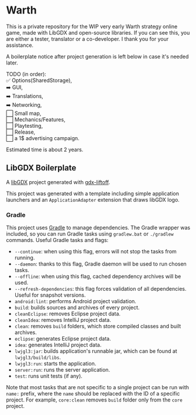 # Warth

This is a private repository for the WIP very early Warth strategy online game, made with LibGDX and open-source libraries.
If you can see this, you are either a tester, translator or a co-developer. 
I thank you for your assistance.

A boilerplate notice after project generation is left below in case it's needed later.

TODO (in order):  
:white_check_mark: Options(SharedStorage),  
:arrow_right: GUI,  
:arrow_right: Translations,  
:arrow_right: Networking,  
:white_large_square: Small map,  
:white_large_square: Mechanics/Features,  
:white_large_square: Playtesting,  
:white_large_square: Release,  
:white_large_square: a 1$ advertising campaign. 

Estimated time is about 2 years.

## LibGDX Boilerplate

A [libGDX](https://libgdx.com/) project generated with [gdx-liftoff](https://github.com/tommyettinger/gdx-liftoff).

This project was generated with a template including simple application launchers and an `ApplicationAdapter` extension that draws libGDX logo.

### Gradle

This project uses [Gradle](http://gradle.org/) to manage dependencies.
The Gradle wrapper was included, so you can run Gradle tasks using `gradlew.bat` or `./gradlew` commands.
Useful Gradle tasks and flags:

- `--continue`: when using this flag, errors will not stop the tasks from running.
- `--daemon`: thanks to this flag, Gradle daemon will be used to run chosen tasks.
- `--offline`: when using this flag, cached dependency archives will be used.
- `--refresh-dependencies`: this flag forces validation of all dependencies. Useful for snapshot versions.
- `android:lint`: performs Android project validation.
- `build`: builds sources and archives of every project.
- `cleanEclipse`: removes Eclipse project data.
- `cleanIdea`: removes IntelliJ project data.
- `clean`: removes `build` folders, which store compiled classes and built archives.
- `eclipse`: generates Eclipse project data.
- `idea`: generates IntelliJ project data.
- `lwjgl3:jar`: builds application's runnable jar, which can be found at `lwjgl3/build/libs`.
- `lwjgl3:run`: starts the application.
- `server:run`: runs the server application.
- `test`: runs unit tests (if any).

Note that most tasks that are not specific to a single project can be run with `name:` prefix, where the `name` should be replaced with the ID of a specific project.
For example, `core:clean` removes `build` folder only from the `core` project.
